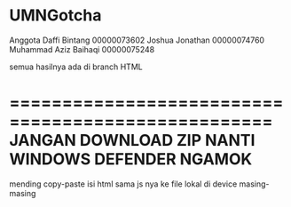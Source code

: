 # UMNGotcha
 Anggota
 Daffi Bintang  00000073602
 Joshua Jonathan  00000074760
 Muhammad Aziz Baihaqi  00000075248

semua hasilnya ada di branch HTML

===================================================
JANGAN DOWNLOAD ZIP NANTI WINDOWS DEFENDER NGAMOK
===================================================

mending copy-paste isi html sama js nya ke file lokal di device masing-masing
